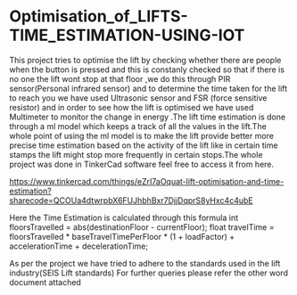 # Optimisation_of_LIFTS-TIME_ESTIMATION-USING-IOT

This project tries to optimise the lift by checking whether there are people when the button is pressed and this is constanly checked so that if there is no one the lift wont stop at that floor ,we do this through PIR sensor(Personal infrared sensor) and to determine the time taken for the lift to reach you we have used Ultrasonic sensor and FSR (force sensitive resistor) and in order to see how the lift is optimised we have used Multimeter to monitor the change in energy .The lift time estimation is done through a ml model which keeps a track of all the values in the lift.The whole point of using the ml model is to make the lift provide better more precise time estimation based on the activity of the lift like in certain time stamps the lift might stop more frequently in certain stops.The whole project was done in TinkerCad software feel free to access it from here.

https://www.tinkercad.com/things/eZrI7aOquat-lift-optimisation-and-time-estimation?sharecode=QCOUa4dtwrpbX6FUJhbhBxr7DjjDqprS8yHxc4c4ubE

Here the Time Estimation is calculated through this formula 
    int floorsTravelled = abs(destinationFloor - currentFloor);
    float travelTime = floorsTravelled * baseTravelTimePerFloor * (1 + loadFactor) + accelerationTime + decelerationTime;

As per the project we have tried to adhere to the standards used in the lift industry(SEIS Lift standards)
For further queries please refer the other word document attached 

